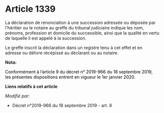 # Article 1339

La déclaration de renonciation à une succession adressée ou déposée par l'héritier ou le notaire au greffe du tribunal
judiciaire indique les nom, prénoms, profession et domicile du successible, ainsi que la qualité en vertu de laquelle il est
appelé à la succession.

Le greffe inscrit la déclaration dans un registre tenu à cet effet et en adresse ou délivre récépissé au déclarant ou au
notaire.

**Nota:**

<font color="black">Conformément à l’article 9 du décret n° 2019-966 du 18 septembre 2019, les présentes dispositions entrent
en vigueur le 1er janvier 2020.</font>

**Liens relatifs à cet article**

_Modifié par_:

  - Décret n°2019-966 du 18 septembre 2019 - art. 8
